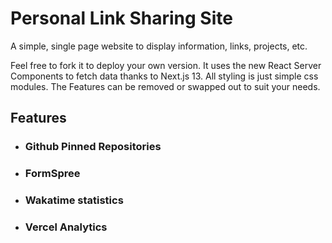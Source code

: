 
# Personal Link Sharing Site

A simple, single page website to display information, links, projects, etc.

Feel free to fork it to deploy your own version. It uses the new React Server Components to fetch data thanks to Next.js 13. All styling is just simple css modules. The Features can be removed or swapped out to suit your needs.

## Features

- ### Github Pinned Repositories


- ### FormSpree


- ### Wakatime statistics


- ### Vercel Analytics

